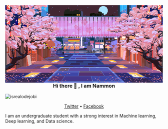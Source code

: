 

  <img align="right" alt="Coding" width="1000" src="./original.gif">
  <h3 align="center"> Hi there 👋 , I am Nammon</h3>
<p align="left"> <img src="https://komarev.com/ghpvc/?username=lauragift21&label=Profile%20views&color=0e75b6&style=flat" alt="isrealodejobi" />
</p>
<p align="center">
  <a href="https://twitter.com">Twitter</a> •
  <a href="https://www.facebook.com/monmonten">Facebook</a>
</p>
I am an undergraduate student with a strong interest in
Machine learning, Deep learning, and Data science.
